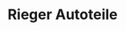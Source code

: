 ---
title: "Rieger Autoteile"
url: /steinhausen-an-der-rottum/rieger-autoteile/
shop: Autowerkstatt
---